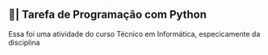 ## 📄| Tarefa de Programação com Python
 
   Essa foi uma atividade do curso Técnico em Informática, especicamente da disciplina 
